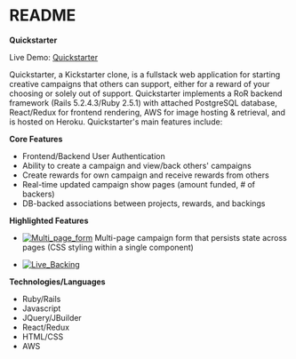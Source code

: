 # README

**Quickstarter**

Live Demo: [Quickstarter](https://quickstarter-heroku.herokuapp.com/#/)

Quickstarter, a Kickstarter clone, is a fullstack web application for starting creative campaigns that others can support, either for a reward of your choosing or solely out of support.
Quickstarter implements a RoR backend framework (Rails 5.2.4.3/Ruby 2.5.1) with attached PostgreSQL database, React/Redux for frontend rendering, AWS for image hosting & retrieval, and is hosted on Heroku. Quickstarter's main features include:

**Core Features**

* Frontend/Backend User Authentication 
* Ability to create a campaign and view/back others' campaigns
* Create rewards for own campaign and receive rewards from others
* Real-time updated campaign show pages (amount funded, # of backers)
* DB-backed associations between projects, rewards, and backings

**Highlighted Features**


* [![Multi_page_form](http://img.youtube.com/vi/zicOL_pM_C4.jpg)](https://youtu.be/zicOL_pM_C4 "Multi-page Form")
 Multi-page campaign form that persists state across pages (CSS styling within a single component)

* [![Live_Backing](http://img.youtube.com/vi/N2fahR5rnTg/0.jpg)](https://youtu.be/N2fahR5rnTg "Live Backing")

**Technologies/Languages**

* Ruby/Rails
* Javascript
* JQuery/JBuilder
* React/Redux
* HTML/CSS
* AWS

